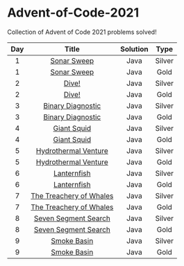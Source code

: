# Advent-of-Code-2021
Collection of Advent of Code 2021 problems solved!

| Day | Title | Solution |  Type  |
|:---:|:-----:|:--------:|:------:|
| 1   | <a href="https://github.com/PolPinol/Advent-of-Code-2021/blob/main/Day1Silver.java">Sonar Sweep</a>     | Java     | Silver |
| 1   | <a href="https://github.com/PolPinol/Advent-of-Code-2021/blob/main/Day1Gold.java">Sonar Sweep</a>     | Java     | Gold   |
| 2   | <a href="https://github.com/PolPinol/Advent-of-Code-2021/blob/main/Day2Silver.java">Dive!</a>     | Java     | Silver |
| 2   | <a href="https://github.com/PolPinol/Advent-of-Code-2021/blob/main/Day2Gold.java">Dive!</a>     | Java     | Gold   |
| 3   | <a href="https://github.com/PolPinol/Advent-of-Code-2021/blob/main/Day3Silver.java">Binary Diagnostic</a>     | Java     | Silver |
| 3   | <a href="https://github.com/PolPinol/Advent-of-Code-2021/blob/main/Day3Gold.java">Binary Diagnostic</a>     | Java     | Gold   |
| 4   | <a href="https://github.com/PolPinol/Advent-of-Code-2021/blob/main/Day4Gold.java">Giant Squid</a>     | Java     | Silver |
| 4   | <a href="https://github.com/PolPinol/Advent-of-Code-2021/blob/main/Day4Gold.java">Giant Squid</a>     | Java     | Gold   |
| 5   | <a href="https://github.com/PolPinol/Advent-of-Code-2021/blob/main/Day5Silver.java">Hydrothermal Venture</a>     | Java     | Silver |
| 5   | <a href="https://github.com/PolPinol/Advent-of-Code-2021/blob/main/Day5Gold.java">Hydrothermal Venture</a>     | Java     | Gold   |
| 6   | <a href="https://github.com/PolPinol/Advent-of-Code-2021/blob/main/Day6Silver.java">Lanternfish</a>     | Java     | Silver |
| 6   | <a href="https://github.com/PolPinol/Advent-of-Code-2021/blob/main/Day6Gold.java">Lanternfish</a>     | Java     | Gold   |
| 7   | <a href="https://github.com/PolPinol/Advent-of-Code-2021/blob/main/Day7Silver.java">The Treachery of Whales</a>      | Java     | Silver |
| 7   | <a href="https://github.com/PolPinol/Advent-of-Code-2021/blob/main/Day7Gold.java">The Treachery of Whales</a>      | Java     | Gold   |
| 8   | <a href="https://github.com/PolPinol/Advent-of-Code-2021/blob/main/Day8Silver.java">Seven Segment Search</a>      | Java     | Silver   |
| 8   | <a href="https://github.com/PolPinol/Advent-of-Code-2021/blob/main/Day8Gold.java">Seven Segment Search</a>      | Java     | Gold   |
| 9   | <a href="https://github.com/PolPinol/Advent-of-Code-2021/blob/main/Day9Silver.java">Smoke Basin</a>      | Java     | Silver   |
| 9   | <a href="https://github.com/PolPinol/Advent-of-Code-2021/blob/main/Day9Gold.java">Smoke Basin</a>      | Java     | Gold   |
